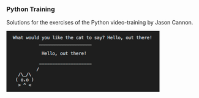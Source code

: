 ### Python Training

Solutions for the exercises of the Python video-training by Jason Cannon.

<img src="./images/hello.png" alt="hello" width="400" />
